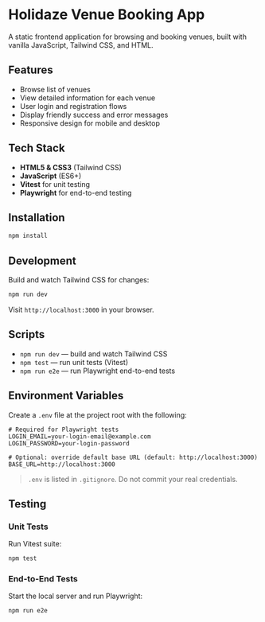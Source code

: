 # Holidaze Venue Booking App

A static frontend application for browsing and booking venues, built with vanilla JavaScript, Tailwind CSS, and HTML.

## Features

- Browse list of venues
- View detailed information for each venue
- User login and registration flows
- Display friendly success and error messages
- Responsive design for mobile and desktop

## Tech Stack

- **HTML5 & CSS3** (Tailwind CSS)
- **JavaScript** (ES6+)
- **Vitest** for unit testing
- **Playwright** for end-to-end testing

## Installation

```bash
npm install
```

## Development

Build and watch Tailwind CSS for changes:

```bash
npm run dev
```

Visit `http://localhost:3000` in your browser.

## Scripts

- `npm run dev` — build and watch Tailwind CSS
- `npm test` — run unit tests (Vitest)
- `npm run e2e` — run Playwright end-to-end tests

## Environment Variables

Create a `.env` file at the project root with the following:

```dotenv
# Required for Playwright tests
LOGIN_EMAIL=your-login-email@example.com
LOGIN_PASSWORD=your-login-password

# Optional: override default base URL (default: http://localhost:3000)
BASE_URL=http://localhost:3000
```

> `.env` is listed in `.gitignore`. Do not commit your real credentials.

## Testing

### Unit Tests

Run Vitest suite:

```bash
npm test
```

### End-to-End Tests

Start the local server and run Playwright:

```bash
npm run e2e
```

